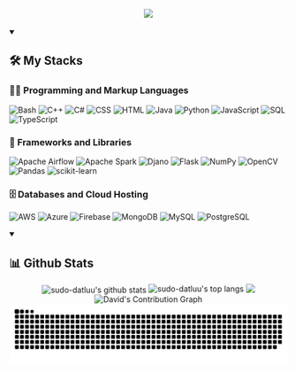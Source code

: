 <p align="center">
  <!-- Typing SVG by DenverCoder1 - https://github.com/DenverCoder1/readme-typing-svg -->
  <img src="https://readme-typing-svg.demolab.com/?lines=A%20builder,%20An%20explorer,%20A%20learner;Data%20Engineer%20and%20Software%20Engineer;4%20years%20of%20experience&center=true&width=440&height=45&color=FA4549&vCenter=true&pause=1000&size=22" />
</p>

<details open>
  <summary><h2>🛠️ My Stacks</h2></summary>
  <h3>👨‍💻 Programming and Markup Languages</h3>
  <p>
    <img alt="Bash" src="https://img.shields.io/badge/Bash-121011.svg?logo=gnu-bash&logoColor=white">
    <img alt="C++" src="https://custom-icon-badges.demolab.com/badge/C++-9C033A.svg?logo=cpp2&logoColor=white">
    <img alt="C#" src="https://custom-icon-badges.demolab.com/badge/C%23-68217A.svg?logo=cs2&logoColor=white">
    <img alt="CSS" src="https://img.shields.io/badge/CSS-1572B6.svg?logo=css3&logoColor=white">
    <img alt="HTML" src="https://img.shields.io/badge/HTML-E34F26.svg?logo=html5&logoColor=white">
    <img alt="Java" src="https://custom-icon-badges.demolab.com/badge/Java-007396.svg?logo=java&logoColor=white">
    <img alt="Python" src="https://img.shields.io/badge/Python-14354C.svg?logo=python&logoColor=white">
    <img alt="JavaScript" src="https://img.shields.io/badge/JavaScript-F7DF1E.svg?logo=javascript&logoColor=black">
    <img alt="SQL" src="https://custom-icon-badges.demolab.com/badge/SQL-025E8C.svg?logo=database&logoColor=white">
    <img alt="TypeScript" src="https://img.shields.io/badge/TypeScript-007ACC.svg?logo=typescript&logoColor=white">
  </p>
  <h3>🧰 Frameworks and Libraries</h3>
  <p>
    <img alt="Apache Airflow" src="https://img.shields.io/badge/Apache%20Airflow-017CEE?logo=Apache%20Airflow&logoColor=white">
    <img alt="Apache Spark" src="https://img.shields.io/badge/Apache%20Spark-FDEE21?logo=apachespark&logoColor=black">
    <img alt="Djano" src="https://img.shields.io/badge/django-%23092E20.svg?logo=django&logoColor=white">
    <img alt="Flask" src="https://img.shields.io/badge/Flask-000000.svg?logo=flask&logoColor=white">
    <img alt="NumPy" src="https://img.shields.io/badge/Numpy-013243.svg?logo=numpy&logoColor=white">
    <img alt="OpenCV" src="https://img.shields.io/badge/opencv-%23white.svg?logo=opencv&logoColor=white">
    <img alt="Pandas" src="https://img.shields.io/badge/Pandas-150458.svg?logo=pandas&logoColor=white">
    <img alt="scikit-learn" src="https://img.shields.io/badge/scikit--learn-%23F7931E.svg?logo=scikit-learn&logoColor=white">
  </p>
  <h3>🗄️ Databases and Cloud Hosting</h3>
  <p>
    <img alt="AWS" src="https://img.shields.io/badge/azure-%230072C6.svg?logo=microsoftazure&logoColor=white">
    <img alt="Azure" src="https://img.shields.io/badge/AWS-%23FF9900.svg?logo=amazon-aws&logoColor=white">
    <img alt="Firebase" src ="https://img.shields.io/badge/firebase-%23039BE5.svg?logo=firebase">
    <img alt="MongoDB" src ="https://img.shields.io/badge/MongoDB-4ea94b.svg?logo=mongodb&logoColor=white">
    <img alt="MySQL" src="https://img.shields.io/badge/MySQL-00f.svg?logo=mysql&logoColor=white">
    <img alt="PostgreSQL" src ="https://img.shields.io/badge/PostgreSQL-316192.svg?logo=postgresql&logoColor=white">
  </p>
</details>

<details open> 
    <summary><h2>📊 Github Stats</h2></summary>
    <div align="center"">
        <img alt="sudo-datluu's github stats" src="https://github-readme-stats-ddatluu.vercel.app/api?hide_border=true&title_color=FA4549&icon_color=FA4549&text_color=ffffff&bg_color=0d1117&show_icons=true&count_private=true&username=sudo-datluu&ring_color=5acbe"/>
        <img alt="sudo-datluu's top langs" src="https://github-readme-stats.vercel.app/api/top-langs/?username=sudo-datluu&layout=compact&hide_border=true&title_color=FA4549&icon_color=FA4549&text_color=ffffff&bg_color=0d1117&show_icons=true&count_private=true&hide=jupyter%20notebook,HTML,dart,css,php,powershell,cmake&langs_count=6&size_weight=0.5&count_weight=0.5" style="max-width:100%;vertical-align: top;left: 50%;"/>
        <img src="https://streak-stats.demolab.com?user=sudo-datluu&hide_border=true&background=EBEBEB00&stroke=FA4549&ring=FA4549&fire=EBEBEB&currStreakNum=EBEBEB&currStreakLabel=EBEBEB&sideLabels=EBEBEB&sideNums=FA4549">
        <img alt="David's Contribution Graph" src="https://github-readme-activity-graph.vercel.app/graph/?username=sudo-datluu&bg_color=RRGGBBAA&title_color=FA4549&color=FA4549&line=FA4549&point=ffa3a5&hide_border=true&custom_title=Recent%20Contributions" />
        <picture>
            <!-- Dark mode -->
            <source media="(prefers-color-scheme: dark)" srcset="https://raw.githubusercontent.com/sudo-datluu/sudo-datluu/manual-run-output/only-svg/github-contribution-grid-snake-dark.svg">
            <!-- Light mode -->
            <source media="(prefers-color-scheme: light)" srcset="https://raw.githubusercontent.com/sudo-datluu/sudo-datluu/manual-run-output/only-svg/github-contribution-grid-snake.svg">
            <img src="https://raw.githubusercontent.com/sudo-datluu/sudo-datluu/manual-run-output/only-svg/github-contribution-grid-snake.svg" />    
        </picture>
    </div>
</details>
